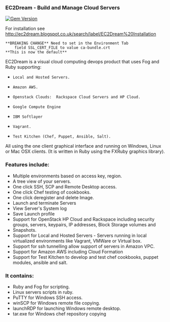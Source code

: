 ### EC2Dream - Build and Manage Cloud Servers

[![Gem Version](https://badge.fury.io/rb/ec2dream.svg)](http://badge.fury.io/rb/ec2dream)

For installation see http://ec2dream.blogspot.co.uk/search/label/EC2Dream%20Installation

```
**BREAKING CHANGE** Need to set in the Environment Tab
    field SSL_CERT_FILE to value ca-bundle.crt
**This is now the default**
```

EC2Dream is a visual cloud computing devops product that uses Fog and Ruby supporting:
*     Local and Hosted Servers.
*     Amazon AWS.
*     Openstack Clouds:  Rackspace Cloud Servers and HP Cloud.
*     Google Compute Engine
*     IBM Softlayer
*     Vagrant.
*     Test Kitchen (Chef, Puppet, Ansible, Salt).

All using the one client graphical interface and running on Windows, Linux or Mac OSX clients.
(It is written in Ruby using the FXRuby graphics library).

### Features include:
*   Multiple environments based on access key, region.
*   A tree view of your servers.
*   One click SSH, SCP and Remote Desktop access.
*   One click Chef testing of cookbooks.
*   One click deregister and delete Image.
*   Launch and terminate Servers
*   View Server's System log
*   Save Launch profile
*   Support for OpenStack HP Cloud and Rackspace including security groups, servers, keypairs, IP addresses, Block Storage volumes and
*   Snapshots.
*   Support for Local and Hosted Servers -  Servers running in local virtualized environments like Vagrant, VMWare or Virtual box.
*   Support for ssh tunnelling allow support of servers in Amazon VPC.
*   Support for Amazon AWS including Cloud Formation
*   Support for Test Kitchen to develop and test chef cookbooks, puppet modules, ansible and salt.

### It contains:
*   Ruby and Fog for scripting.
*   Linux servers scripts in ruby.
*   PuTTY for Windows SSH access.
*   winSCP for Windows remote file copying.
*   launchRDP for launching Windows remote desktop.
*   tar.exe for Windows chef repository copying

